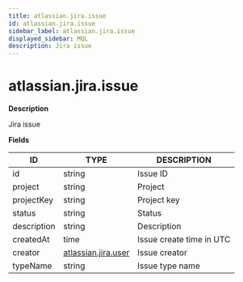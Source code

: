 ```yaml
---
title: atlassian.jira.issue
id: atlassian.jira.issue
sidebar_label: atlassian.jira.issue
displayed_sidebar: MQL
description: Jira issue
---
```


# atlassian.jira.issue

**Description**

Jira issue

**Fields**

| ID          | TYPE                                          | DESCRIPTION              |
| ----------- | --------------------------------------------- | ------------------------ |
| id          | string                                        | Issue ID                 |
| project     | string                                        | Project                  |
| projectKey  | string                                        | Project key              |
| status      | string                                        | Status                   |
| description | string                                        | Description              |
| createdAt   | time                                          | Issue create time in UTC |
| creator     | [atlassian.jira.user](atlassian.jira.user.md) | Issue creator            |
| typeName    | string                                        | Issue type name          |
